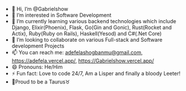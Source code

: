 - 👋 Hi, I’m @Gabrielshow
- 👀 I’m interested in Software Development
- 🌱 I’m currently learning various backend technologies which include Django, Elixir(Phoenix), Flask, Go(Gin and Gonic), Rust(Rocket and Actix), Ruby(Ruby on Rails), Haskell(Yesod) and C#(.Net Core) 
- 💞️ I’m looking to collaborate on various Full-stack and Software development Projects
- 📫 You can reach me: adefelashogbanmu@gmail.com, https://adefela.vercel.app/, https://Gabrielshow.vercel.app/
- 😄 Pronouns: He/Him
- ⚡ Fun fact: Love to code 24/7, Am a Lisper and finally a bloody Leeter! 
- 🐐Proud to be a Taurus♉ 

